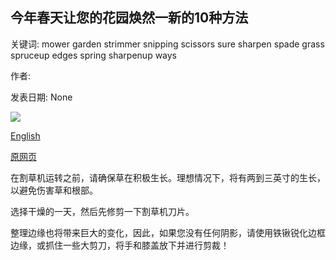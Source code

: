 ## 今年春天让您的花园焕然一新的10种方法

关键词: mower garden strimmer snipping scissors sure sharpen spade grass spruceup edges spring sharpenup ways

作者: 

发表日期: None

![](https://ichef.bbci.co.uk/images/ic/1200x675/p0646j2p.jpg)

[English](10%20ways%20to%20give%20your%20garden%20a%20spruce-up%20this%20spring.md)

[原网页](https://www.bbc.co.uk/programmes/articles/15nLyQKhWzbzwrm7X11gtSZ/10-ways-to-give-your-garden-a-spruce-up-this-spring)

在割草机运转之前，请确保草在积极生长。理想情况下，将有两到三英寸的生长，以避免伤害草和根部。

选择干燥的一天，然后先修剪一下割草机刀片。

整理边缘也将带来巨大的变化，因此，如果您没有任何阴影，请使用铁锹锐化边框边缘，或抓住一些大剪刀，将手和膝盖放下并进行剪裁！